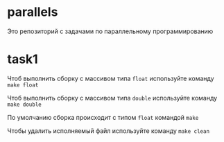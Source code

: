 # parallels
Это репозиторий с задачами по параллельному программированию

# task1
Чтоб выполнить сборку с массивом типа `float` используйте команду `make float`

Чтоб выполнить сборку с массивом типа `double` используйте команду `make double`

По умолчанию сборка происходит с типом `float` командой `make`

Чтобы удалить исполняемый файл используйте команду `make clean`
